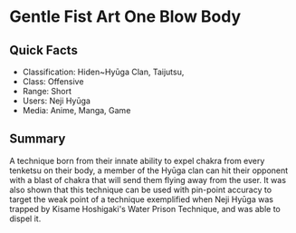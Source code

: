 # Gentle Fist Art One Blow Body

## Quick Facts
- Classification: Hiden~Hyūga Clan, Taijutsu,
- Class: Offensive
- Range: Short
- Users: Neji Hyūga
- Media: Anime, Manga, Game

## Summary
A technique born from their innate ability to expel chakra from every tenketsu on their body, a member of the Hyūga clan can hit their opponent with a blast of chakra that will send them flying away from the user. It was also shown that this technique can be used with pin-point accuracy to target the weak point of a technique exemplified when Neji Hyūga was trapped by Kisame Hoshigaki's Water Prison Technique, and was able to dispel it.
